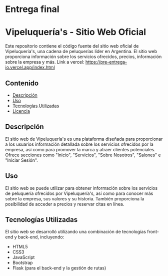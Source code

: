 # Entrega final
# Vipeluquería's - Sitio Web Oficial

Este repositorio contiene el código fuente del sitio web oficial de Vipeluquería's, una cadena de peluquerías líder en Argentina. El sitio web proporciona información sobre los servicios ofrecidos, precios, información sobre la empresa y más. Link a vercel: https://pre-entrega-io.vercel.app/index.html

## Contenido

- [Descripción](#descripción)
- [Uso](#uso)
- [Tecnologías Utilizadas](#tecnologías-utilizadas)
- [Licencia](#licencia)


## Descripción

El sitio web de Vipeluquería's es una plataforma diseñada para proporcionar a los usuarios información detallada sobre los servicios ofrecidos por la empresa, así como para promover la marca y atraer clientes potenciales. Ofrece secciones como "Inicio", "Servicios", "Sobre Nosotros", "Salones" e "Iniciar Sesión".


## Uso

El sitio web se puede utilizar para obtener información sobre los servicios de peluquería ofrecidos por Vipeluquería's, así como para conocer más sobre la empresa, sus valores y su historia. También proporciona la posibilidad de acceder a precios y reservar citas en línea.

## Tecnologías Utilizadas

El sitio web se desarrolló utilizando una combinación de tecnologías front-end y back-end, incluyendo:

- HTML5
- CSS3
- JavaScript
- Bootstrap
- Flask (para el back-end y la gestión de rutas)
